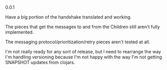 0.0.1

Have a big portion of the handshake translated and working.

The pieces that get the messages to and from the Children still aren't
fully implemented.

The messaging protocol/prioritization/retry pieces aren't tested at all.

I'm not really ready for any sort of release, but I need to rearrange
the way I'm handling versioning because I'm not happy with the way I'm
not getting SNAPSHOT updates from clojars.
